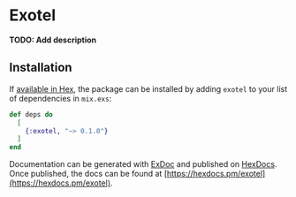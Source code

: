 # Exotel

**TODO: Add description**

## Installation

If [available in Hex](https://hex.pm/docs/publish), the package can be installed
by adding `exotel` to your list of dependencies in `mix.exs`:

```elixir
def deps do
  [
    {:exotel, "~> 0.1.0"}
  ]
end
```

Documentation can be generated with [ExDoc](https://github.com/elixir-lang/ex_doc)
and published on [HexDocs](https://hexdocs.pm). Once published, the docs can
be found at [https://hexdocs.pm/exotel](https://hexdocs.pm/exotel).

